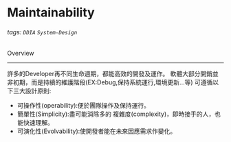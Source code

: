 # Maintainability
###### tags: `DDIA` `System-Design`

Overview

------------------------------

許多的Developer再不同生命週期，都能高效的開發及運作。
軟體大部分開銷並非初期，而是持續的維護階段(EX:Debug,保持系統運行,環境更新...等)
可遵循以下三大設計原則:
- 可操作性(operability):便於團隊操作及保持運行。
- 簡單性(Simplicity):盡可能消除多的 複雜度(complexity)，即時接手的人，也能快速理解。
- 可演化性(Evolvability):使開發者能在未來因應需求作變化。


